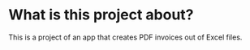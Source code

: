  # What is this project about?
This is a project of an app that creates PDF invoices out of Excel files.
